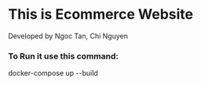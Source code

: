 <h1>This is Ecommerce Website</h1>
<p>Developed by Ngoc Tan, Chi Nguyen</p>
<h3>To Run it use this command: </h3>
<span>docker-compose up --build</span>
